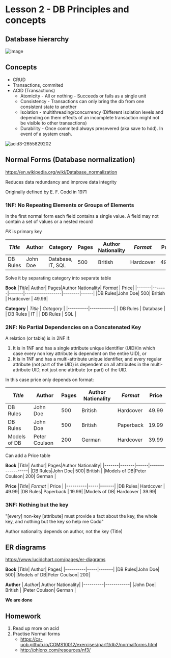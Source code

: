 # Lesson 2 - DB Principles and concepts


## Database hierarchy
![image](https://github.com/user-attachments/assets/7e2fa64d-d451-4350-9af1-e96b39579236)


## Concepts
- CRUD
- Transactions, commited
- ACID (Transactions)
  - Atomicity - All or nothing - Succeeds or fails as a single unit
  - Consistency - Transactions can only bring the db from one consistent state to another
  - Isolation - multithreading/concurrency (Different isolation levels and depending on them effects of an incomplete transaction might not be visible to other transactions)
  - Durability - Once commited always presevered (aka save to hdd). In event of a system crash.
  

![acid3-2655829202](https://github.com/user-attachments/assets/27a467b1-2310-4214-8b80-3199700b7cc8)



## Normal Forms (Database normalization)
https://en.wikipedia.org/wiki/Database_normalization

Reduces data redundancy and improve data integrity

Originally defined by E. F. Codd in 1971

### 1NF: No Repeating Elements or Groups of Elements
In the first normal form each field contains a single value. A field may not contain a set of values or a nested record

_PK_ is primary key

| _Title_ | Author | Category | Pages | Author Nationality | _Format_ | Price |  
|-------|-------|-------|-------------|--------------------|--------|------|
| DB Rules |John Doe| Database, IT, SQL | 500 | British | Hardcover | 49.99 |  

Solve it by separating category into separate table

**Book**
|_Title_| Author| Pages|Author Nationality| _Format_ | Price|
|-------|-------|-------|------------------|--------|------|
|DB Rules|John Doe| 500| British | Hardcover | 49.99|


**Category**
| _Title_ | _Category_ |
|----------|------------|
| DB Rules | Database |
| DB Rules | IT |
| DB Rules | SQL |


### 2NF: No Partial Dependencies on a Concatenated Key
A relation (or table) is in 2NF if:

1. It is in 1NF and has a single attribute unique identifier (UID)(in which case every non key attribute is dependent on the entire UID), or
2. It is in 1NF and has a multi-attribute unique identifier, and every regular attribute (not part of the UID) is dependent on all attributes in the multi-attribute UID, not just one attribute (or part) of the UID.

In this case price only depends on format:

|_Title_| Author| Pages|Author Nationality| _Format_ | Price|
|-------|-------|-------|------------------|--------|------|
|DB Rules|John Doe| 500| British | Hardcover | 49.99|
|DB Rules|John Doe| 500| British | Paperback | 19.99|
|Models of DB|Peter Coulson| 200| German |Hardcover | 39.99|

Can add a Price table


**Book**
|_Title_| Author| Pages|Author Nationality|
|-------|-------|------|------------------|
|DB Rules|John Doe| 500|  British |
|Models of DB|Peter Coulson| 200| German |

**Price**
|_Title_| _Format_ | Price |
|----------|-----|-------|
|DB Rules| Hardcover | 49.99|
|DB Rules| Paperback | 19.99|
|Models of DB| Hardcover | 39.99|


### 3NF: Nothing but the key
"[every] non-key [attribute] must provide a fact about the key, the whole key, and nothing but the key so help me Codd"

Author nationality depends on author, not the key (Title)

## ER diagrams
https://www.lucidchart.com/pages/er-diagrams


**Book**
|_Title_| Author| Pages|
|----------|-----|-------|
|DB Rules|John Doe| 500|
|Models of DB|Peter Coulson| 200|

**Author**
| _Author_| Author Nationality|
|----------|------------|
|John Doe|  British |
|Peter Coulson|  German |


**We are done**


## Homework

1. Read up more on acid
2. Practise Normal forms
   - https://cs-uob.github.io/COMS10012/exercises/part1/db2/normalforms.html
   - http://phlonx.com/resources/nf3/
